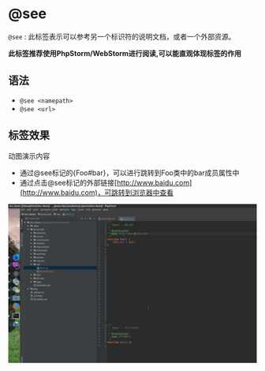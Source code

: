# @see

`@see` : 此标签表示可以参考另一个标识符的说明文档，或者一个外部资源。

**此标签推荐使用PhpStorm/WebStorm进行阅读,可以能直观体现标签的作用**

## 语法

- `@see <namepath>`
- `@see <url>`

## 标签效果

动图演示内容

- 通过@see标记的{Foo#bar}，可以进行跳转到Foo类中的bar成员属性中
- 通过点击@see标记的外部链接[http://www.baidu.com](http://www.baidu.com)，可跳转到浏览器中查看  

![demo.jpg](./docs/demo1.gif)
